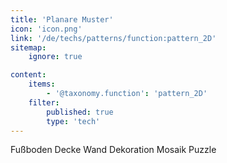 ```yaml
---
title: 'Planare Muster'
icon: 'icon.png'
link: '/de/techs/patterns/function:pattern_2D'
sitemap:
    ignore: true

content:
    items: 
        - '@taxonomy.function': 'pattern_2D'
    filter:
        published: true
        type: 'tech' 
---
```

Fußboden
Decke
Wand
Dekoration
Mosaik
Puzzle